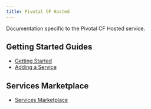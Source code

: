 ```yaml
---
title: Pivotal CF Hosted
---
```


Documentation specific to the Pivotal CF Hosted service.

## <a id='getting-started'></a>Getting Started Guides ##

* [Getting Started](getting-started.html)
* [Adding a Service](adding-a-service.html)

## <a id='marketplace'></a>Services Marketplace ##

* [Services Marketplace](marketplace/)
